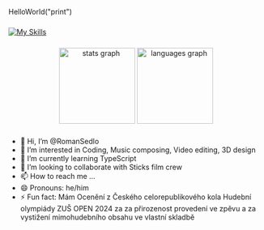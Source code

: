<p align="left" font="arial">HelloWorld("print")</p>

###

[![My Skills](https://skillicons.dev/icons?i=ts,html,css,lua,blender,ableton,gamemakerstudio)](https://skillicons.dev)

###

<div align="center">
  <img src="https://github-readme-stats.vercel.app/api?username=RomanSedlo&hide_title=false&hide_rank=false&show_icons=true&include_all_commits=true&count_private=true&disable_animations=false&theme=dracula&locale=en&hide_border=false&order=1" height="150" alt="stats graph"  />
  <img src="https://github-readme-stats.vercel.app/api/top-langs?username=RomanSedlo&locale=en&hide_title=false&layout=compact&card_width=320&langs_count=5&theme=dracula&hide_border=false&order=2" height="150" alt="languages graph"  />
</div>

###






- 👋 Hi, I’m @RomanSedlo
- 👀 I’m interested in Coding, Music composing, Video editing, 3D design
- 🌱 I’m currently learning TypeScript
- 💞️ I’m looking to collaborate with Sticks film crew
- 📫 How to reach me ...
- 😄 Pronouns: he/him
- ⚡ Fun fact: Mám Ocenění z Českého celorepublikového kola Hudební olympiády ZUŠ OPEN 2024 za za přirozenost provedení ve zpěvu a za vystižení mimohudebního obsahu ve vlastní skladbě


<!---
RomanSedlo/RomanSedlo is a ✨ special ✨ repository because its `README.md` (this file) appears on your GitHub profile.
You can click the Preview link to take a look at your changes.
--->
